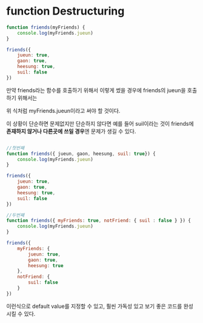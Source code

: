 # function Destructuring

``` js
function friends(myFriends) {
    console.log(myFriends.jueun)
}

friends({
    jueun: true,
    gaon: true,
    heesung: true,
    suil: false
})
```

만약 friends라는 함수를 호출하기 위해서 이렇게 썼을 경우에 friends의 jueun을 호출하기 위해서는

위 식처럼 myFriends.jueun이라고 써야 할 것이다.

이 상황이 단순하면 문제없지만 단순하지 않다면
예를 들어 suil이라는 것이 friends에 **존재하지 않거나 다른곳에 쓰일 경우**엔 문제가 생길 수 있다.

``` js

//첫번째
function friends({ jueun, gaon, heesung, suil: true}) {
    console.log(myFriends.jueun)
}

friends({
    jueun: true,
    gaon: true,
    heesung: true,
    suil: false
})

//두번째
function friends({ myFriends: true, notFriend: { suil : false } }) {
    console.log(myFriends.jueun)
}

friends({
    myFriends: {
        jueun: true,
        gaon: true,
        heesung: true
    },
    notFriend: {
        suil: false
    }
})
```

이런식으로 default value를 지정할 수 있고, 훨씬 가독성 있고 보기 좋은 코드를 완성 시킬 수 있다.
